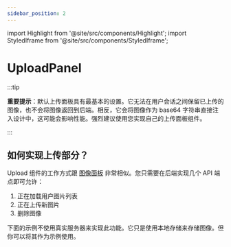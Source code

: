 ```yaml
---
sidebar_position: 2
---
```


import Highlight from '@site/src/components/Highlight';
import StyledIframe from '@site/src/components/StyledIframe';

# UploadPanel

:::tip

**重要提示**：默认上传面板具有最基本的设置。它无法在用户会话之间保留已上传的图像，也不会将图像返回到后端。相反，它会将图像作为 base64 字符串直接注入设计中，这可能会影响性能。强烈建议使用您实现自己的上传面板组件。

:::

## 如何实现上传部分？

<Highlight color="#dfd9fe">Upload</Highlight> 组件的工作方式跟 [图像面板](/docs/side-panel/side-panel-images) 非常相似。您只需要在后端实现几个 API 端点即可允许：

1. 正在加载用户图片列表
2. 正在上传新图片
3. 删除图像

下面的示例不使用真实服务器来实现此功能。它只是使用本地存储来存储图像。但你可以将其作为示例使用。

<StyledIframe src='https://codesandbox.io/embed/fhpgns?view=preview&module=%2Fsrc%2FApp.js&hidenavigation=1' title="UploadPanel" height="750"></StyledIframe>
